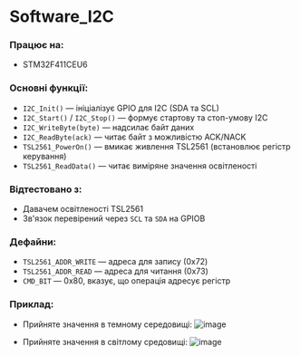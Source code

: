 # Software_I2C

### Працює на:

* STM32F411CEU6

### Основні функції:

* `I2C_Init()` — ініціалізує GPIO для I2C (SDA та SCL)
* `I2C_Start()` / `I2C_Stop()` — формує стартову та стоп-умову I2C
* `I2C_WriteByte(byte)` — надсилає байт даних
* `I2C_ReadByte(ack)` — читає байт з можливістю ACK/NACK
* `TSL2561_PowerOn()` — вмикає живлення TSL2561 (встановлює регістр керування)
* `TSL2561_ReadData()` — читає виміряне значення освітленості

### Відтестовано з:

* Давачем освітленості TSL2561
* Зв'язок перевірений через `SCL` та `SDA` на GPIOB

### Дефайни:

* `TSL2561_ADDR_WRITE` — адреса для запису (0x72)
* `TSL2561_ADDR_READ` — адреса для читання (0x73)
* `CMD_BIT` — 0x80, вказує, що операція адресує регістр

### Приклад:

* Прийняте значення в темному середовищі:
![image](https://github.com/user-attachments/assets/7b2da330-11a8-4534-ace0-57dde483b146)

* Прийняте значення в світлому средовищі:
![image](https://github.com/user-attachments/assets/2a36df88-1c0d-4af1-9c5b-fcda59cd099e)

